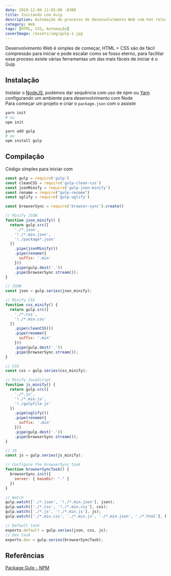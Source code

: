 ```yaml
---
date: 2019-12-09 11:03:00 -0300
title: Iniciando com Gulp
description: Automação de processo de desenvolvimento Web com hot reloading e minify
category: Web
tags: [HTML, CSS, Automação]
coverImage: /assets/img/gulp-1.jpg
---
```


Desenvolvimento Web é simples de começar, HTML + CSS são de fácil compressão para iniciar e pode escalar como se fosso eterno, para facilitar esse proceso existe várias ferramentas um das mais fáceis de iniciar é o Gulp

## Instalação

Instalar o [NodeJS](https://nodejs.org/), podemos dar sequência com uso de npm ou [Yarn](https://yarnpkg.com/) configurando um ambiente para desenvolvimento com Node  
Para começar um projeto e criar o `package.json` com o assiste

```bash
yarn init
# ou
npm init
```

```bash
yarn add gulp
# ou
npm install gulp
```

## Compilação

Código simples para iniciar com

```javascript
const gulp = require('gulp')
const cleanCSS = require('gulp-clean-css')
const jsonMinify = require('gulp-json-minify')
const rename = require("gulp-rename")
const uglify = require('gulp-uglify')

const browserSync = require('browser-sync').create()

// Minify JSON
function json_minify() {
  return gulp.src([
    './*.json',
    '!./*.min.json',
    '!./package*.json'
  ])
    .pipe(jsonMinify())
    .pipe(rename({
      suffix: '.min'
    }))
    .pipe(gulp.dest('.'))
    .pipe(browserSync.stream());
}

// JSON
const json = gulp.series(json_minify);

// Minify CSS
function css_minify() {
  return gulp.src([
    './*.css',
    '!./*.min.css'
  ])
    .pipe(cleanCSS())
    .pipe(rename({
      suffix: '.min'
    }))
    .pipe(gulp.dest('.'))
    .pipe(browserSync.stream());
}

// CSS
const css = gulp.series(css_minify);

// Minify JavaScript
function js_minify() {
  return gulp.src([
    './*.js',
    '!./*.min.js',
    '!./gulpfile.js'
  ])
    .pipe(uglify())
    .pipe(rename({
      suffix: '.min'
    }))
    .pipe(gulp.dest('.'))
    .pipe(browserSync.stream());
}

// JS
const js = gulp.series(js_minify);

// Configure the browserSync task
function browserSyncTask() {
  browserSync.init({
    server: { baseDir: "." }
  })
}

// Watch
gulp.watch(['./*.json', '!./*.min.json'], json);
gulp.watch(['./*.css', '!./*.min.css'], css);
gulp.watch(['./*.js', '!./*.min.js'], js);
gulp.watch(['./*.min.css', './*.min.js', './*.min.json', './*.html'], browserSync.reload);

// Default task
exports.default = gulp.series(json, css, js);
// Dev task
exports.dev = gulp.series(browserSyncTask);
```

## Referências 

[Package Gulp - NPM](https://www.npmjs.com/package/gulp)
